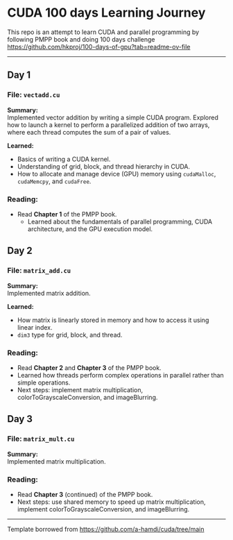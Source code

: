 # CUDA 100 days Learning Journey

This repo is an attempt to learn CUDA and parallel programming by following PMPP book and doing 100 days challenge https://github.com/hkproj/100-days-of-gpu?tab=readme-ov-file

---

## Day 1
### File: `vectadd.cu`
**Summary:**  
Implemented vector addition by writing a simple CUDA program. Explored how to launch a kernel to perform a parallelized addition of two arrays, where each thread computes the sum of a pair of values.  

**Learned:**  
- Basics of writing a CUDA kernel.
- Understanding of grid, block, and thread hierarchy in CUDA.  
- How to allocate and manage device (GPU) memory using `cudaMalloc`, `cudaMemcpy`, and `cudaFree`.  

### Reading:  
- Read **Chapter 1** of the PMPP book.  
  - Learned about the fundamentals of parallel programming, CUDA architecture, and the GPU execution model.

## Day 2
### File: `matrix_add.cu`
**Summary:**  
Implemented matrix addition.

**Learned:**  
- How matrix is linearly stored in memory and how to access it using linear index.
- `dim3` type for grid, block, and thread.

### Reading:  
- Read **Chapter 2** and **Chapter 3** of the PMPP book.
- Learned how threads perform complex operations in parallel rather than simple operations.
- Next steps: implement matrix multiplication, colorToGrayscaleConversion, and imageBlurring.

## Day 3
### File: `matrix_mult.cu`
**Summary:**  
Implemented matrix multiplication.

### Reading:  
- Read **Chapter 3** (continued) of the PMPP book.
- Next steps: use shared memory to speed up matrix multiplication, implement colorToGrayscaleConversion, and imageBlurring.


---
Template borrowed from https://github.com/a-hamdi/cuda/tree/main
